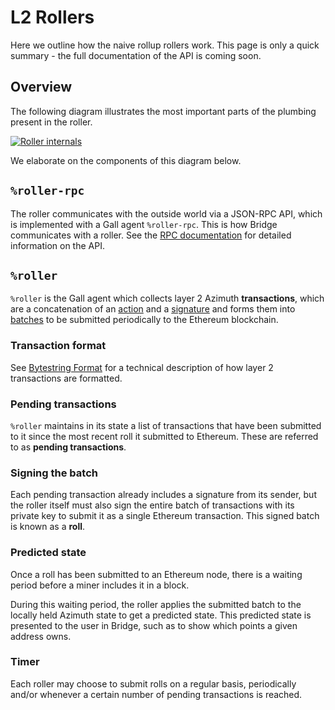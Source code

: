 # L2 Rollers

Here we outline how the naive rollup rollers work. This page is only a quick summary - the full documentation of the API is coming soon.

## Overview

The following diagram illustrates the most important parts of the plumbing present in the roller.

[![Roller internals](https://media.urbit.org/docs/layer2/roller-internal.png)](https://media.urbit.org/docs/layer2/roller-internal.png)

We elaborate on the components of this diagram below.

## `%roller-rpc`

The roller communicates with the outside world via a JSON-RPC API, which is implemented with a Gall agent `%roller-rpc`. This is how Bridge communicates with a roller. See the [RPC documentation](https://documenter.getpostman.com/view/16338962/Tzm3nx7x#5a698656-8e7e-433f-9eff-1c6047b9eace) for detailed information on the API.

## `%roller`

`%roller` is the Gall agent which collects layer 2 Azimuth **transactions**, which are a concatenation of an [action](bytestring#actions) and a [signature](bytestring#signatures) and forms them into [batches](bytestring#batch) to be submitted periodically to the Ethereum blockchain.

### Transaction format

See [Bytestring Format](bytestring) for a technical description of how layer 2 transactions are formatted.

### Pending transactions

`%roller` maintains in its state a list of transactions that have been submitted to it since the most recent roll it submitted to Ethereum. These are referred to as **pending transactions**.

### Signing the batch

Each pending transaction already includes a signature from its sender, but the roller itself must also sign the entire batch of transactions with its private key to submit it as a single Ethereum transaction. This signed batch is known as a **roll**.

### Predicted state

Once a roll has been submitted to an Ethereum node, there is a waiting period before a miner includes it in a block.

During this waiting period, the roller applies the submitted batch to the locally held Azimuth state to get a predicted state. This predicted state is presented to the user in Bridge, such as to show which points a given address owns.

### Timer

Each roller may choose to submit rolls on a regular basis, periodically and/or whenever a certain number of pending transactions is reached.

